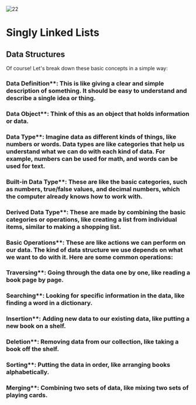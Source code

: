 ![22](https://github.com/manningstinson/holbertonschool-low_level_programming/assets/104523090/2a2f99b9-eb74-4021-93e5-9a8530f9a9ea)
# Singly Linked Lists

## Data Structures
Of course! Let's break down these basic concepts in a simple way:

### Data Definition**: This is like giving a clear and simple description of something. It should be easy to understand and describe a single idea or thing.

### Data Object**: Think of this as an object that holds information or data.

### Data Type**: Imagine data as different kinds of things, like numbers or words. Data types are like categories that help us understand what we can do with each kind of data. For example, numbers can be used for math, and words can be used for text.

### Built-in Data Type**: These are like the basic categories, such as numbers, true/false values, and decimal numbers, which the computer already knows how to work with.

### Derived Data Type**: These are made by combining the basic categories or operations, like creating a list from individual items, similar to making a shopping list.

### Basic Operations**: These are like actions we can perform on our data. The kind of data structure we use depends on what we want to do with it. Here are some common operations:

### Traversing**: Going through the data one by one, like reading a book page by page.
### Searching**: Looking for specific information in the data, like finding a word in a dictionary.
### Insertion**: Adding new data to our existing data, like putting a new book on a shelf.
### Deletion**: Removing data from our collection, like taking a book off the shelf.
### Sorting**: Putting the data in order, like arranging books alphabetically.
### Merging**: Combining two sets of data, like mixing two sets of playing cards.
   

